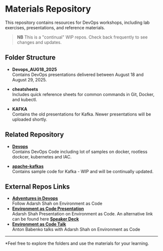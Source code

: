# Materials Repository

This repository contains resources for DevOps workshops, including lab exercises, presentations, and reference materials.

> **NB** This is a "continual" WIP repos. Check back  frequently to see changes and updates.

## Folder Structure

- **Devops_AUG18_2025**  
  Contains DevOps presentations delivered between August 18 and August 29, 2025.

- **cheatsheets**  
  Includes quick reference sheets for common commands in Git, Docker, and kubectl.

- **KAFKA**  
  Contains the old presentations for Kafka. Newer presentations will be uploaded shortly.
  
## Related Repository

- **[Devops](https://github.com/seshagirisriram/devops)**  
  Contains DevOps Code including lot of samples on docker, rootless dockcer, kubernetes and IAC.

- **[apache-kafkas](https://github.com/seshagirisriram/apache-kafka)**  
  Contains sample code for Kafka - WIP and will be continually updated.
  
## External Repos Links

- **[Adventures in Devops](https://dev.to/adventures_in_devops/environment-as-code-ft-adarsh-shah-devops-190)**  
  Follow Adarsh Shah on Environment as Code
- **[Environment as Code Presentation](https://conf42.github.io/static/slides/Conf42%20DSO%202021%20Slides%20-%20Adarsh%20Shah.pdf)**  
  Adarsh Shah Presentation on Environment as Code. An alternative link can be found here [**Speaker Deck**](https://speakerdeck.com/shahadarsh/from-infrastructure-as-code-to-environment-as-code-devops-days-poznan)
- **[Environment as Code Talk](https://www.youtube.com/watch?v=xBGyakkLftk)**  
  Anton Babenko talks with Adarsh Shah on Environment as Code

---

*Feel free to explore the folders and use the materials for your learning.

